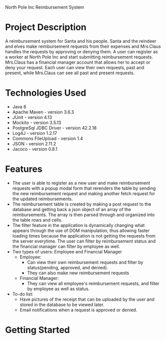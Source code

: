 North Pole Inc Reimbursement System
# Project Description
  A reimbursement system for Santa and his people. Santa and the reindeer and elves make reimbursement requests from their expenses and Mrs.Claus handles
  the requests by approving or denying them. A user can register as a worker at North Pole Inc and start submitting reimbursement requests. Mrs.Claus has 
  a financial manager account that allows her to accept or deny your request. Each user can view their own requests, past and present, while Mrs.Claus can
  see all past and present requests.

# Technologies Used
  - Java 8 
  - Apache Maven - version 3.6.3
  - JUnit - version 4.13
  - Mockito - version 3.5.13
  - PostgreSql JDBC Driver - version 42.2.18
  - Log4J - version 1.2.17
  - Commons FileUpload - version 1.4
  - JSON - version 2.11.2
  - Jacoco - version 0.8.1
# Features
  - The user is able to register as a new user and make reimbursement requests with a popup modal form that rerenders
  the table by sending the new reimbursement request and making another fetch request for the updated reimbursements. 
  - The reimbursement table is created by making a post request to the database and getting back a json object of an array of the reimbursements. 
  The array is then parsed through and organized into the table rows and cells.
  - The filter feature in the application is dynamically changing what appears through the use of DOM manipulation, thus allowing faster loading times
   because the application is not getting the requests from the server everytime. The user can filter by reimbursement status and the financial manager 
   can filter by employee as well. 
  - Two types of users: Employee and Financial Manager
    - Employee:
      - Can view their own reimbursement requests and filter by status(pending, approved, and denied). 
      - They can also make new reimbursement requests
    - Financial Manager:
      - They can view all employee's reimbursement requests, and filter by employee as well as status. 
   - To-do list:
     - Have pictures of the receipt that can be uploaded by the user and stored in the database to be viewed later.
     - Email notifications when a request is approved or denied.
# Getting Started


